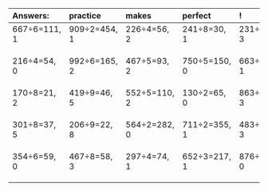 | Answers: | practice | makes | perfect | ! |
| :--- | :--- | :--- | :--- | :--- |
| 667÷6=111, 1 | 909÷2=454, 1 | 226÷4=56, 2 | 241÷8=30, 1 | 231÷4=57, 3 | 
|   |   |   |   |   | 
|   |   |   |   |   | 
|   |   |   |   |   | 
| 216÷4=54, 0 | 992÷6=165, 2 | 467÷5=93, 2 | 750÷5=150, 0 | 663÷2=331, 1 | 
|   |   |   |   |   | 
|   |   |   |   |   | 
|   |   |   |   |   | 
| 170÷8=21, 2 | 419÷9=46, 5 | 552÷5=110, 2 | 130÷2=65, 0 | 863÷5=172, 3 | 
|   |   |   |   |   | 
|   |   |   |   |   | 
|   |   |   |   |   | 
| 301÷8=37, 5 | 206÷9=22, 8 | 564÷2=282, 0 | 711÷2=355, 1 | 483÷4=120, 3 | 
|   |   |   |   |   | 
|   |   |   |   |   | 
|   |   |   |   |   | 
| 354÷6=59, 0 | 467÷8=58, 3 | 297÷4=74, 1 | 652÷3=217, 1 | 876÷2=438, 0 | 
|   |   |   |   |   | 
|   |   |   |   |   | 
|   |   |   |   |   | 
